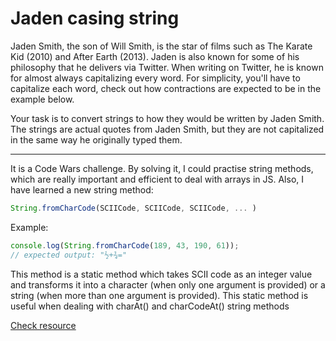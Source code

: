 # Jaden casing string

Jaden Smith, the son of Will Smith, is the star of films such as The Karate Kid (2010) and After Earth (2013). Jaden is also known for some of his philosophy that he delivers via Twitter. When writing on Twitter, he is known for almost always capitalizing every word. For simplicity, you'll have to capitalize each word, check out how contractions are expected to be in the example below.

Your task is to convert strings to how they would be written by Jaden Smith. The strings are actual quotes from Jaden Smith, but they are not capitalized in the same way he originally typed them.

--- 

It is a Code Wars challenge. By solving it, I could practise string methods, which are really important and efficient to deal with arrays in JS. Also, I have learned a new string method:
``` js
String.fromCharCode(SCIICode, SCIICode, SCIICode, ... )

```
Example:
``` js
console.log(String.fromCharCode(189, 43, 190, 61));
// expected output: "½+¾="
```
This method is a static method which takes SCII code as an integer value and transforms it into a character (when only one argument is provided) or a string (when more than one argument is provided). This static method is useful when dealing with charAt() and charCodeAt() string methods

[Check resource](https://developer.mozilla.org/en-US/docs/Web/JavaScript/Reference/Global_Objects/String/fromCharCode)
